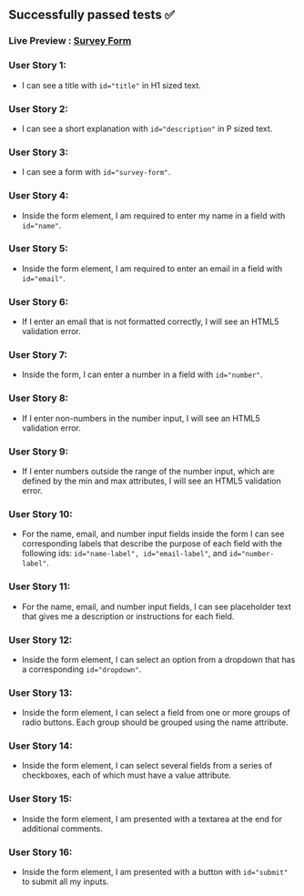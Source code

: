 ## Successfully passed tests ✅
### Live Preview : [Survey Form](https://juveriad.github.io/FreeCodeCamp-/Survey%20form/)

### User Story 1: 
* I can see a title with <code>id="title"</code> in H1 sized text.

### User Story 2: 
* I can see a short explanation with <code>id="description"</code> in P sized text.

### User Story 3: 
* I can see a form with <code>id="survey-form"</code>.

### User Story 4: 
* Inside the form element, I am required to enter my name in a field with <code>id="name"</code>.

### User Story 5: 
* Inside the form element, I am required to enter an email in a field with <code>id="email"</code>.

### User Story 6: 
* If I enter an email that is not formatted correctly, I will see an HTML5 validation error.

### User Story 7: 
* Inside the form, I can enter a number in a field with <code>id="number"</code>.

### User Story 8: 
* If I enter non-numbers in the number input, I will see an HTML5 validation error.

### User Story 9: 
* If I enter numbers outside the range of the number input, which are defined by the min and max attributes, I will see an HTML5 validation error.

### User Story 10: 
* For the name, email, and number input fields inside the form I can see corresponding labels that describe the purpose of each field with the following ids: `id="name-label", id="email-label"`, and `id="number-label"`.

### User Story 11: 
* For the name, email, and number input fields, I can see placeholder text that gives me a description or instructions for each field.

### User Story 12: 
* Inside the form element, I can select an option from a dropdown that has a corresponding `id="dropdown"`.

### User Story 13: 
* Inside the form element, I can select a field from one or more groups of radio buttons. Each group should be grouped using the name attribute.

### User Story 14: 
* Inside the form element, I can select several fields from a series of checkboxes, each of which must have a value attribute.

### User Story 15: 
* Inside the form element, I am presented with a textarea at the end for additional comments.

### User Story 16: 
* Inside the form element, I am presented with a button with `id="submit"` to submit all my inputs.

